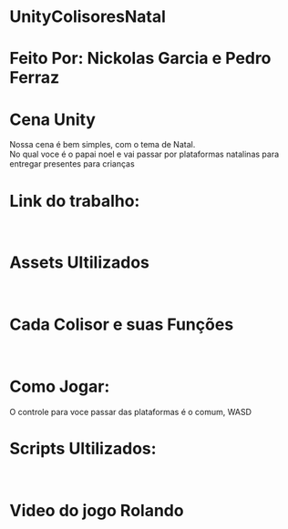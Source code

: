 # UnityColisoresNatal
<h1>Feito Por: Nickolas Garcia e Pedro Ferraz
<h1>Cena Unity</h1>
Nossa cena é bem simples, com o tema de Natal. <br> 
No qual voce é o papai noel e vai passar por plataformas natalinas para entregar presentes para crianças
<h1>Link do trabalho:</h1>

<br>

<H1>Assets Ultilizados</H1>

<br>

<h1>Cada Colisor e suas Funções</h1>



<br>

<h1>Como Jogar:</h1>
O controle para voce passar das plataformas é o comum, WASD

<br>

<h1>Scripts Ultilizados:</h1>


<br>

<h1>Video do jogo Rolando</h1>

